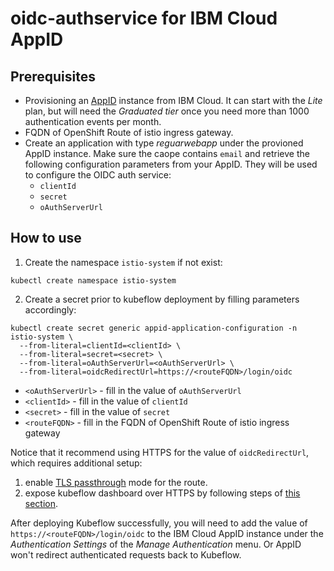 # oidc-authservice for IBM Cloud AppID

## Prerequisites

* Provisioning an [AppID](https://cloud.ibm.com/catalog/services/app-id) 
instance from IBM Cloud. It can start with the _Lite_ plan, but will need the
_Graduated tier_ once you need more than 1000 authentication events per month.
* FQDN of OpenShift Route of istio ingress gateway.
* Create an application with type _reguarwebapp_ under the provioned AppID
instance. Make sure the caope contains `email` and retrieve the following
configuration parameters from your AppID. They will be used to configure the
OIDC auth service:
    - `clientId`
    - `secret`
    - `oAuthServerUrl`

## How to use

1. Create the namespace `istio-system` if not exist:
```SHELL
kubectl create namespace istio-system
```
2. Create a secret prior to kubeflow deployment by filling parameters accordingly:
```SHELL
kubectl create secret generic appid-application-configuration -n istio-system \
  --from-literal=clientId=<clientId> \
  --from-literal=secret=<secret> \
  --from-literal=oAuthServerUrl=<oAuthServerUrl> \
  --from-literal=oidcRedirectUrl=https://<routeFQDN>/login/oidc
```
* `<oAuthServerUrl>` - fill in the value of `oAuthServerUrl`
* `<clientId>` - fill in the value of `clientId`
* `<secret>` - fill in the value of `secret`
* `<routeFQDN>` - fill in the FQDN of OpenShift Route of istio ingress gateway

Notice that it recommend using HTTPS for the value of `oidcRedirectUrl`, which
requires additional setup:
1. enable [TLS passthrough](https://docs.openshift.com/enterprise/3.0/architecture/core_concepts/routes.html#passthrough-termination) mode for the route.
2. expose kubeflow dashboard over HTTPS by following steps of [this section](https://www.kubeflow.org/docs/ibm/deploy/authentication/#exposing-the-kubeflow-dashboard-with-dns-and-tls-termination).

After deploying Kubeflow successfully, you will need to add the value of
`https://<routeFQDN>/login/oidc` to the IBM Cloud AppID instance under the
_Authentication Settings_ of the _Manage Authentication_ menu. Or AppID won't
redirect authenticated requests back to Kubeflow.